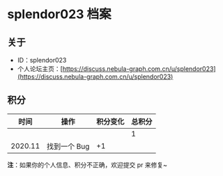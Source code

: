 # splendor023 档案

## 关于

- ID：splendor023
- 个人论坛主页：[https://discuss.nebula-graph.com.cn/u/splendor023](https://discuss.nebula-graph.com.cn/u/splendor023)

## 积分

| 时间 | 操作 | 积分变化 | 总积分  |
| --- | --- | --- | --- |
|  |  |  | 1 |
| 2020.11 | 找到一个 Bug | +1 |  |


**注**：如果你的个人信息、积分不正确，欢迎提交 pr 来修复~